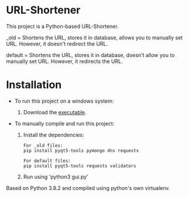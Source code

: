 # URL-Shortener

This project is a Python-based URL-Shortener. 

_old = Shortens the URL, stores it in database, allows you to manually set URL. However, it doesn't redirect the URL.

default = Shortens the URL, stores it in database, doesn't allow you to manually set URL. However, it redirects the URL.

# Installation

* To run this project on a windows system:
    1. Download the [executable](https://github.com/yatish609/URL-Shortener/releases).

* To manually compile and run this project:
    1. Install the dependencies:
        ~~~
        For _old files:
        pip install pyqt5-tools pymongo dns requests

        For default files:
        pip install pyqt5-tools requests validators
        ~~~
    2. Run using 'python3 gui.py'

Based on Python 3.8.2 and compiled using python's own virtualenv.

